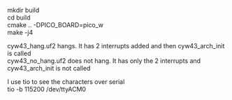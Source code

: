 mkdir build  
cd build  
cmake .. -DPICO_BOARD=pico_w  
make -j4  

cyw43_hang.uf2 hangs. It has 2 interrupts added and then cyw43_arch_init is called  
cyw43_no_hang.uf2 does not hang. It has only the 2 interrupts and cyw43_arch_init is not called  

I use tio to see the characters over serial  
tio -b 115200 /dev/ttyACM0  
